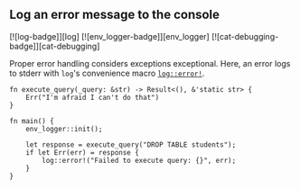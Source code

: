 ## Log an error message to the console

[![log-badge]][log] [![env_logger-badge]][env_logger] [![cat-debugging-badge]][cat-debugging]

Proper error handling considers exceptions exceptional.  Here, an error logs
to stderr with `log`'s convenience macro [`log::error!`].

```rust,edition2018
fn execute_query(_query: &str) -> Result<(), &'static str> {
    Err("I'm afraid I can't do that")
}

fn main() {
    env_logger::init();

    let response = execute_query("DROP TABLE students");
    if let Err(err) = response {
        log::error!("Failed to execute query: {}", err);
    }
}
```

[`log::error!`]: https://docs.rs/log/*/log/macro.error.html
